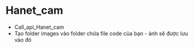 # Hanet_cam
- Call_api_Hanet_cam
- Tạo folder images vào folder chứa file code của bạn - ảnh sẽ được lưu vào đó
